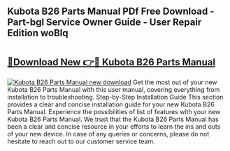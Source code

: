 ## Kubota B26 Parts Manual PDf Free Download - Part-bgl Service Owner Guide - User Repair Edition woBlq

# <h2><a href="http://bc28528.oget.top/?id=Kubota+B26+Parts+Manual">🔗Download New 👉🔴 Kubota B26 Parts Manual</a></h2>

[![Kubota B26 Parts Manual new download](https://i.imgur.com/5g1atiW.png)](http://bc28528.oget.top/?id=Kubota+B26+Parts+Manual)
Get the most out of your new Kubota B26 Parts Manual with this user manual, covering everything from installation to troubleshooting. Step-by-Step Installation Guide This section provides a clear and concise installation guide for your new Kubota B26 Parts Manual. Experience the possibilities of list of features with your new Kubota B26 Parts Manual. We trust that the Kubota B26 Parts Manual has been a clear and concise resource in your efforts to learn the ins and outs of your new device. In case of any queries or concerns, please do not hesitate to reach out to our customer service team.
